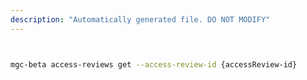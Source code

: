 ```yaml
---
description: "Automatically generated file. DO NOT MODIFY"
---
```


```bash


mgc-beta access-reviews get --access-review-id {accessReview-id}

```